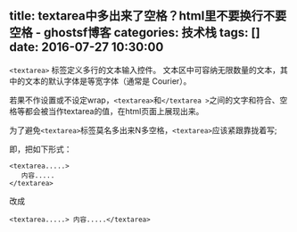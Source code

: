 title: textarea中多出来了空格？html里不要换行不要空格 - ghostsf博客
categories: 技术栈
tags: []
date: 2016-07-27 10:30:00
---
`<textarea>` 标签定义多行的文本输入控件。
文本区中可容纳无限数量的文本，其中的文本的默认字体是等宽字体（通常是 Courier）。

若果不作设置或不设定wrap，`<textarea>`和`</textarea >`之间的文字和符合、空格等都会被当作textarea的值，在html页面上展现出来。

为了避免`<textarea>`标签莫名多出来N多空格，`<textarea>`应该紧跟靠拢着写;

即，把如下形式：

    <textarea.....>   
       内容.....   
    </textarea>   

改成

    <textarea.....> 内容.....</textarea>   
